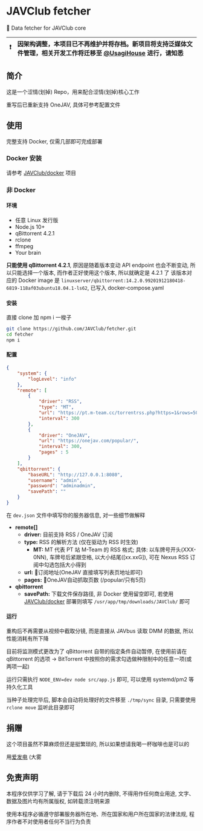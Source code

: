 # JAVClub fetcher
🔞 Data fetcher for JAVClub core

❗ | **因架构调整，本项目已不再维护并将存档。新项目将支持泛媒体文件管理，相关开发工作将迁移至 [@UsagiHouse](https://github.com/UsagiHouse) 进行，请知悉**
:---: | :---

## 简介

这是一个涩情(划掉) Repo，用来配合涩情(划掉)核心工作

重写后已重新支持 OneJAV, 具体可参考配置文件

## 使用

完整支持 Docker, 仅需几部即可完成部署

### Docker 安装

请参考 [JAVClub/docker](https://github.com/JAVClub/docker/tree/master/fetcher) 项目

### 非 Docker

#### 环境

- 任意 Linux 发行版
- Node.js 10+
- qBittorrent 4.2.1
- rclone
- ffmpeg
- Your brain

**只能使用 qBittorrent 4.2.1**, 原因是随着版本变动 API endpoint 也会不断变动, 所以只能选择一个版本, 而作者正好使用这个版本, 所以就确定是 4.2.1 了
该版本对应的 Docker image 是 `linuxserver/qbittorrent:14.2.0.99201912180418-6819-118af03ubuntu18.04.1-ls62`, 已写入 docker-compose.yaml

#### 安装

直接 clone 加 npm i 一梭子

```bash
git clone https://github.com/JAVClub/fetcher.git
cd fetcher
npm i
```

#### 配置

```json
{
    "system": {
        "logLevel": "info"
    },
    "remote": [
        {
            "driver": "RSS",
            "type": "MT",
            "url": "https://pt.m-team.cc/torrentrss.php?https=1&rows=50&cat410=1&isize=1&search=-&search_mode=1&linktype=dl&passkey=yourkeyhere",
            "interval": 300
        },
        {
            "driver": "OneJAV",
            "url": "https://onejav.com/popular/",
            "interval": 300,
            "pages" : 5
        }
    ],
    "qbittorrent": {
        "baseURL": "http://127.0.0.1:8080",
        "username": "admin",
        "password": "adminadmin",
        "savePath": ""
    }
}
```

在 `dev.json` 文件中填写你的服务器信息, 对一些细节做解释

- **remote[]**
  - **driver:** 目前支持 RSS / OneJAV 订阅
  - **type:** RSS 的解析方法 (仅在驱动为 RSS 时生效)
    - **MT:** MT 代表 PT 站 M-Team 的 RSS 格式; 具体: 以车牌号开头(XXX-0NN), 车牌号后紧跟空格, 以大小结尾([xx.xxG]), 可在 Nexus RSS 订阅中勾选包括大小得到
  - **url:** 订阅地址(OneJAV 直接填写列表页地址即可)
  - **pages:** OneJAV自动抓取页数 (/popular/只有5页)
- **qbittorrent**
  - **savePath:** 下载文件保存路径, 非 Docker 使用留空即可, 若使用 [JAVClub/docker](https://github.com/JAVClub/docker) 部署则填写 `/usr/app/tmp/downloads/JAVClub/` 即可

#### 运行

重构后不再需要从视频中截取分镜, 而是直接从 JAVbus 读取 DMM 的数据, 所以性能消耗有所下降

目前将监测模式更改为了 qBittorrent 自带的指定条件自动暂停, 在使用前请在 qBittorrent 的选项 -> BitTorrent 中按照你的需求勾选做种限制中的任意一项(或两项一起)

运行只需执行 `NODE_ENV=dev node src/app.js` 即可, 可以使用 systemd/pm2 等持久化工具

当种子处理完毕后, 脚本会自动将处理好的文件移至 `./tmp/sync` 目录, 只需要使用 `rclone move` 监听此目录即可

## 捐赠

这个项目虽然不算麻烦但还是挺繁琐的, 所以如果想请我喝一杯咖啡也是可以的

用[爱发电](https://afdian.net/@isXiaoLin) (大雾

## 免责声明

本程序仅供学习了解, 请于下载后 24 小时内删除, 不得用作任何商业用途, 文字、数据及图片均有所属版权, 如转载须注明来源

使用本程序必循遵守部署服务器所在地、所在国家和用户所在国家的法律法规, 程序作者不对使用者任何不当行为负责
